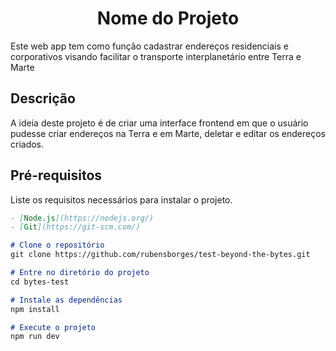 <h1 align="center">Nome do Projeto</h1>

Este web app tem como função cadastrar endereços residenciais e corporativos visando facilitar o transporte interplanetário entre Terra e Marte

## Descrição

A ideia deste projeto é de criar uma interface frontend em que o usuário pudesse criar endereços na Terra e em Marte, deletar e editar os endereços criados.

## Pré-requisitos

Liste os requisitos necessários para instalar o projeto.
```markdown
- [Node.js](https://nodejs.org/)
- [Git](https://git-scm.com/)

# Clone o repositório
git clone https://github.com/rubensborges/test-beyond-the-bytes.git

# Entre no diretório do projeto
cd bytes-test

# Instale as dependências
npm install

# Execute o projeto
npm run dev
